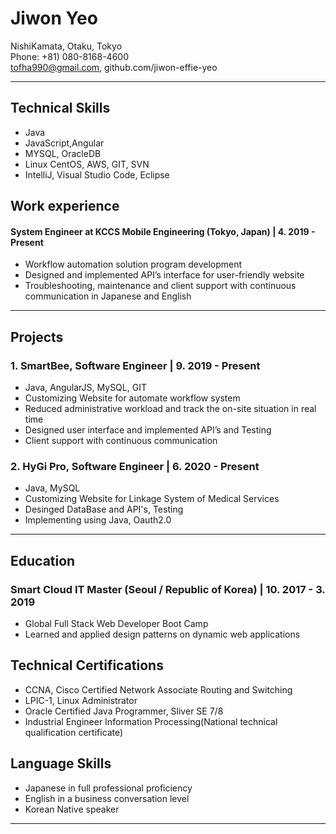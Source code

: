 # Jiwon Yeo

NishiKamata, Otaku, Tokyo  
Phone: +81) 080-8168-4600  
tofha990@gmail.com, github.com/jiwon-effie-yeo

---
## Technical Skills
* Java
* JavaScript,Angular
* MYSQL, OracleDB
* Linux CentOS, AWS, GIT, SVN
* IntelliJ, Visual Studio Code, Eclipse

## Work experience
#### System Engineer at KCCS Mobile Engineering (Tokyo, Japan)  | 4. 2019 - Present
* Workflow automation solution program development
* Designed and implemented API’s interface for user-friendly website
* Troubleshooting, maintenance and client support with continuous communication in Japanese and English


---
## Projects
### 1. SmartBee, Software Engineer  | 9. 2019 - Present
* Java, AngularJS, MySQL, GIT
* Customizing Website for automate workflow system
*	Reduced administrative workload and track the on-site situation in real time
*	Designed user interface and implemented API’s and Testing
*	Client support with continuous communication

### 2. HyGi Pro, Software Engineer  | 6. 2020 - Present
* Java, MySQL
* Customizing Website for Linkage System of Medical Services
* Desinged DataBase and API's, Testing
* Implementing using Java, Oauth2.0 


---
## Education
### Smart Cloud IT Master (Seoul / Republic of Korea)  | 10. 2017 - 3. 2019 
* Global Full Stack Web Developer Boot Camp
*	Learned and applied design patterns on dynamic web applications

## Technical Certifications
* CCNA, Cisco Certified Network Associate Routing and Switching
* LPIC-1, Linux Administrator
* Oracle Certified Java Programmer, Sliver SE 7/8
* Industrial Engineer Information Processing(National technical qualification certificate)

## Language Skills
* Japanese in full professional proficiency
* English in a business conversation level
* Korean Native speaker


---
